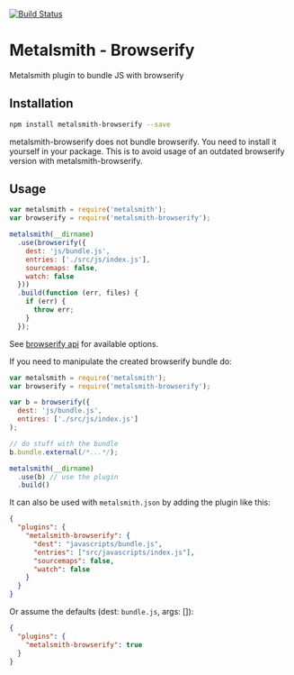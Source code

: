 [![Build Status](https://travis-ci.org/kopa-app/metalsmith-browserify.svg)](https://travis-ci.org/kopa-app/metalsmith-browserify)

# Metalsmith - Browserify

Metalsmith plugin to bundle JS with browserify

## Installation

```bash
npm install metalsmith-browserify --save
```

metalsmith-browserify does not bundle browserify. You need to install it yourself in your package.
This is to avoid usage of an outdated browserify version with metalsmith-browserify.

## Usage

```javascript
var metalsmith = require('metalsmith');
var browserify = require('metalsmith-browserify');

metalsmith(__dirname)
  .use(browserify({
    dest: 'js/bundle.js',
    entries: ['./src/js/index.js'],
    sourcemaps: false,
    watch: false
  }))
  .build(function (err, files) {
    if (err) {
      throw err;
    }
  });
```

See [browserify api](https://www.npmjs.com/package/browserify#api-example) for available options.

If you need to manipulate the created browserify bundle do:

```javascript
var metalsmith = require('metalsmith');
var browserify = require('metalsmith-browserify');

var b = browserify({
  dest: 'js/bundle.js',
  entires: ['./src/js/index.js']
);

// do stuff with the bundle
b.bundle.external(/*...*/);

metalsmith(__dirname)
  .use(b) // use the plugin
  .build()
```

It can also be used with `metalsmith.json` by adding the plugin like this:

```json
{
  "plugins": {
    "metalsmith-browserify": {
      "dest": "javascripts/bundle.js",
      "entries": ["src/javascripts/index.js"],
      "sourcemaps": false,
      "watch": false
    }
  }
}
```

Or assume the defaults (dest: `bundle.js`, args: []):

```json
{
  "plugins": {
    "metalsmith-browserify": true
  }
}
```
